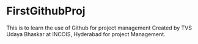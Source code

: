 # FirstGithubProj
This is to learn the use of Github for project management
Created by TVS Udaya Bhaskar at INCOIS, Hyderabad for project Management.

